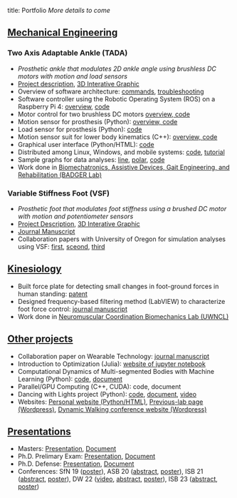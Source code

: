title: Portfolio
*More details to come*
## <u>Mechanical Engineering</u>
### Two Axis Adaptable Ankle (TADA)
* *Prosthetic ankle that modulates 2D ankle angle using brushless DC motors with motion and load sensors*
* [Project description](https://github.com/kieran-nichols/catkin_ws_tadaros/tree/8d523b213062f5cb3155ff94542c0f2d29e2fa5c), [3D Interative Graphic](https://www.kieran-nichols.com/VSF_Main_Assembly.html)
* Overview of software architecture: [commands](https://github.com/kieran-nichols/catkin_ws_remote/blob/498678f29a98c41b06cf444f24e4db143955122a/Software_command.md), [troubleshooting](https://github.com/kieran-nichols/catkin_ws_remote/blob/498678f29a98c41b06cf444f24e4db143955122a/Troubleshooting_doc.md)
* Software controller using the Robotic Operating System (ROS) on a Raspberry Pi 4: [overview](https://github.com/kieran-nichols/catkin_ws_tadaros/tree/8d523b213062f5cb3155ff94542c0f2d29e2fa5c/src/tada-ros/src/tada_ros/ankle_brain), [code](https://github.com/kieran-nichols/catkin_ws_tadaros/blob/8d523b213062f5cb3155ff94542c0f2d29e2fa5c/src/tada-ros/src/tada_ros/ankle_brain/brain_node.py)
* Motor control for two brushless DC motors [overview, ](https://github.com/kieran-nichols/catkin_ws_tadaros/tree/8d523b213062f5cb3155ff94542c0f2d29e2fa5c/src/soem)[code](https://github.com/kieran-nichols/catkin_ws_tadaros/blob/8d523b213062f5cb3155ff94542c0f2d29e2fa5c/src/soem/SOEM/test/linux/simple_test/simple_test.cpp)
* Motion sensor for prosthesis (Python): [overview, ](https://github.com/kieran-nichols/catkin_ws_tadaros/tree/8d523b213062f5cb3155ff94542c0f2d29e2fa5c/src/tada-ros/src/tada_ros/sensors)[code](https://github.com/kieran-nichols/catkin_ws_tadaros/blob/8d523b213062f5cb3155ff94542c0f2d29e2fa5c/src/tada-ros/src/tada_ros/sensors/sensor_node.py)
* Load sensor for prosthesis (Python): [code](https://github.com/kieran-nichols/catkin_ws_tadaros/blob/8d523b213062f5cb3155ff94542c0f2d29e2fa5c/src/tada-ros/src/tada_ros/europa/EuropaBLE.py)
* Motion sensor suit for lower body kinematics (C++): [overview, ](https://github.com/kieran-nichols/catkin_ws_remote/tree/498678f29a98c41b06cf444f24e4db143955122a/src/streaming_protocol)[code](https://github.com/kieran-nichols/catkin_ws_remote/blob/498678f29a98c41b06cf444f24e4db143955122a/src/streaming_protocol/main.cpp)
* Graphical user interface (Python/HTML): [code](https://github.com/kieran-nichols/catkin_ws_remote/blob/498678f29a98c41b06cf444f24e4db143955122a/src/talker_listener/scripts/listener_control.py)
* Distributed among Linux, Windows, and mobile systems: [code](https://github.com/kieran-nichols/catkin_ws_remote), [tutorial](https://www.kieran-nichols.com/category/tutorials.html)
* Sample graphs for data analyses: [line](https://www.kieran-nichols.com/sample-line-plot-for-tada-data.html), [polar](https://www.kieran-nichols.com/sample-polar-plot-for-tada-data.html), [code](https://github.com/kieran-nichols/catkin_ws_remote/blob/main/data/for_bags/bag_proccessing_kn.py)
* Work done in [Biomechatronics, Assistive Devices, Gait Engineering, and Rehabilitation (BADGER Lab)](https://uwbadgerlab.engr.wisc.edu/)
### Variable Stiffness Foot (VSF)
* *Prosthetic foot that modulates foot stiffness using a brushed DC motor with motion and potentiometer sensors*
* [Project Description](https://www.kieran-nichols.com/vsf-publication-post.html), [3D Interative Graphic](https://www.kieran-nichols.com/VSF_Main_Assembly.html)
* [Journal Manuscript](https://github.com/kieran-nichols/kieran-nichols.github.io/blob/main/content/docs/1-s2.0-S0021929023000052-main.pdf)
* Collaboration papers with University of Oregon for simulation analyses using VSF: 
[first](https://github.com/kieran-nichols/kieran-nichols.github.io/blob/main/content/docs/GaitModelManuscript_JBME.pdf), 
[sceond](https://github.com/kieran-nichols/kieran-nichols.github.io/blob/main/content/docs/mcgeehan-et-al-2022-a-simulation-based-analysis-of-the-effects-of-variable-prosthesis-stiffness-on-interface-dynamics.pdf), 
[third](https://github.com/kieran-nichols/kieran-nichols.github.io/blob/main/content/docs/bio_143_07_074503.pdf)
## <u>Kinesiology</u>
* Built force plate for detecting small changes in foot-ground forces in human standing: [patent](https://patentimages.storage.googleapis.com/00/2c/cb/07a8d3c419e81c/US20180132777A1.pdf)
* Designed frequency-based filtering method (LabVIEW) to characterize foot force control: [journal manuscript](https://doi.org/10.1016/j.jbiomech.2018.11.039)
* Work done in [Neuromuscular Coordination Biomechanics Lab (UWNCL)](https://ncl.labs.wisc.edu/)
## <u>Other projects</u>
* Collaboration paper on Wearable Technology: [journal manuscript](https://github.com/kieran-nichols/kieran-nichols.github.io/blob/main/content/docs/1-s2.0-S246845112300048X-main.pdf)
* Introduction to Optimization (Julia): [website of jupyter notebook](https://nbviewer.org/urls/laurentlessard.com/teaching/cs524/project/Spring2018/DawsonDillsNichols.ipynb)
* Computational Dynamics of Multi-segmented Bodies with Machine Learning (Python): [code](https://github.com/kieran-nichols/ME_751_Code/tree/master/chrono-tensorflow), [document](https://github.com/kieran-nichols/kieran-nichols.github.io/blob/main/content/docs/me751KieranNichols.pdf)
* Parallel/GPU Computing (C++, CUDA): code, document
* Dancing with Lights project (Python): [code](https://github.com/kieran-nichols/Dancing_with_lights), [document](https://github.com/kieran-nichols/kieran-nichols.github.io/blob/main/content/docs/Kohler%Performance%Poster.pdf), [video](https://www.youtube.com/watch?v=UvtGAAe523U&ab_channel=WisconsinInstituteforDiscovery)
* Websites: [Personal website (Python/HTML)](https://www.kieran-nichols.com/), [Previous-lab page (Wordpress)](https://uwbadgerlab.engr.wisc.edu/lab-members-new/kieran-nichols/), [Dynamic Walking conference website (Wordpress)](https://dynamicwalking.engr.wisc.edu/)
## <u>Presentations</u>
* Masters: [Presentation](https://github.com/kieran-nichols/kieran-nichols.github.io/blob/main/content/docs/masters_pres.pdf), [Document](https://github.com/kieran-nichols/kieran-nichols.github.io/blob/main/content/docs/Masters_thesis.pdf)
* Ph.D. Prelimary Exam: [Presentation](https://github.com/kieran-nichols/kieran-nichols.github.io/blob/main/content/docs/Prelim_presentation.pdf), [Document](https://github.com/kieran-nichols/kieran-nichols.github.io/blob/main/content/docs/Dissertation%20Prelim%202021-11-30%20-%20final.pdf)
* Ph.D. Defense: [Presentation](https://github.com/kieran-nichols/kieran-nichols.github.io/blob/main/content/docs/Defense_presentation.pdf), [Document](https://github.com/kieran-nichols/kieran-nichols.github.io/blob/main/content/docs/Dissertation_submission.pdf)
* Conferences: SfN 19 ([poster](https://github.com/kieran-nichols/kieran-nichols.github.io/blob/main/content/docs/SfN_2019_poster.pptx)), ASB 20 ([abstract](https://github.com/kieran-nichols/kieran-nichols.github.io/blob/main/content/docs/AS2020_poster.pdf), 
[poster](https://github.com/kieran-nichols/kieran-nichols.github.io/blob/main/content/docs/Nichols_ASB_2020_Abstract_v01_KN.pdf)), 
ISB 21 ([abstract](https://github.com/kieran-nichols/kieran-nichols.github.io/blob/main/content/docs/ISB2021_Word_Abstract_Nichols_v02.pdf), 
[poster](https://github.com/kieran-nichols/kieran-nichols.github.io/blob/main/content/docs/ISB2021%only_poster.pdf)), 
DW 22 ([video](https://mediaspace.wisc.edu/media/DW22_Nichols%2C+Kieran+-+June+14th+2022%2C+10A23A59+am/1_nt5x4otd), 
[abstract](https://uwbadgerlab.engr.wisc.edu/wp-content/uploads/sites/727/2022/06/Nichols_Abstract_edited.mp4), 
[poster](https://uwbadgerlab.engr.wisc.edu/wp-content/uploads/sites/727/2022/06/Nichols_Abstract_edited.mp4)), 
ISB 23 ([abstract](https://github.com/kieran-nichols/kieran-nichols.github.io/blob/main/content/docs/ISB2021_Word_Abstract_Nichols_submission.pdf), 
[poster](https://github.com/kieran-nichols/kieran-nichols.github.io/blob/main/content/docs/ISB23_poster.pdf))
    